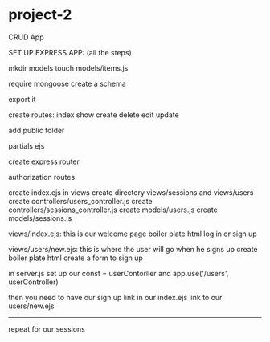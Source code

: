 # project-2
CRUD App

SET UP EXPRESS APP:
(all the steps)

mkdir models
touch models/items.js

require mongoose
create a schema

export it

create routes:
index
show
create
delete
edit
update

add public folder

partials ejs

create express router

authorization routes

create index.ejs in views
create directory views/sessions and views/users
create controllers/users_controller.js
create controllers/sessions_controller.js
create models/users.js
create models/sessions.js

views/index.ejs:
this is our welcome page
boiler plate html
log in
or
sign up

views/users/new.ejs:
this is where the user will go when he signs up
create boiler plate html
create a form to sign up

in server.js
set up our const = userContorller
and
app.use('/users', userController)

then you need to have our sign up link in our index.ejs link to our users/new.ejs

---

repeat for our sessions
